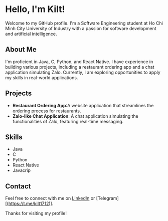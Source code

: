 # Hello, I'm Kilt!

Welcome to my GitHub profile. I'm a Software Engineering student at Ho Chi Minh City University of Industry with a passion for software development and artificial intelligence.

## About Me
I'm proficient in Java, C, Python, and React Native. I have experience in building various projects, including a restaurant ordering app and a chat application simulating Zalo. Currently, I am exploring opportunities to apply my skills in real-world applications.

## Projects
- **Restaurant Ordering App**:A website application that streamlines the ordering process for restaurants.
- **Zalo-like Chat Application**: A chat application simulating the functionalities of Zalo, featuring real-time messaging.

## Skills
- Java
- C
- Python
- React Native
- Javacrip

## Contact
Feel free to connect with me on [LinkedIn](https://linkedin.com/in/tấn-kiệt-5a1965281) or [Telegram][(https://t.me/kilt1712)].

Thanks for visiting my profile!
